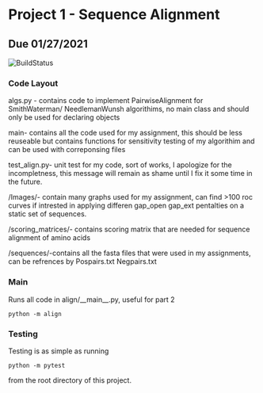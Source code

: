 # Project 1 - Sequence Alignment
## Due 01/27/2021


![BuildStatus](https://github.com/MiguelGuardado/Guardado_Miguel_BMI203_HW1/workflows/HW1/badge.svg?event=push)

### Code Layout

algs.py - contains code to implement PairwiseAlignment for SmithWaterman/ NeedlemanWunsh algorithims, no main class and 
should only be used for declaring objects

main- contains all the code used for my assignment, this should be less reuseable but contains functions for sensitivity 
testing of my algorithim and can be used with correponsing files

test_align.py- unit test for my code, sort of works, I apologize for the incompletness, this message will remain as 
shame until I fix it some time in the future. 

/Images/- contain many graphs used for my assignment, can find >100 roc curves if intrested in applying differen gap_open
gap_ext pentalties on a static set of sequences.

/scoring_matrices/- contains scoring matrix that are needed for sequence alignment of amino acids

/sequences/-contains all the fasta files that were used in my assignments, can be refrences by Pospairs.txt
Negpairs.txt


### Main
Runs all code in align/\_\_main\_\_.py, useful for part 2
```
python -m align
```

### Testing
Testing is as simple as running
```
python -m pytest
```
from the root directory of this project.
